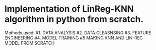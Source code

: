 # Implementation of LinReg-KNN algorithm in python from scratch. 
Methods used:
#1. DATA ANALYSIS
#2. DATA CLEASNSING
#3. FEATURE ENGINEERING
#4. MODEL TRAINING
#5 MAKING KNN AND LIN-REG MODEL FROM SCRATCH

